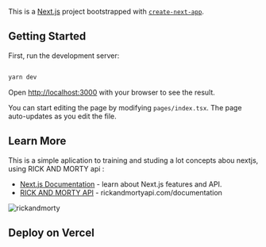 This is a [Next.js](https://nextjs.org/) project bootstrapped with [`create-next-app`](https://github.com/vercel/next.js/tree/canary/packages/create-next-app).

## Getting Started

First, run the development server:

```bash

yarn dev
```

Open [http://localhost:3000](http://localhost:3000) with your browser to see the result.

You can start editing the page by modifying `pages/index.tsx`. The page auto-updates as you edit the file.


## Learn More

This is a simple aplication to training and studing a lot concepts abou nextjs, using RICK AND MORTY api :

- [Next.js Documentation](https://nextjs.org/docs) - learn about Next.js features and API.
- [RICK AND MORTY API](https://https://rickandmortyapi.com/) - rickandmortyapi.com/documentation

![rickandmorty](https://user-images.githubusercontent.com/47711649/192297584-398d1183-edf1-4681-8c22-c0abf1868b82.gif)


## Deploy on Vercel




